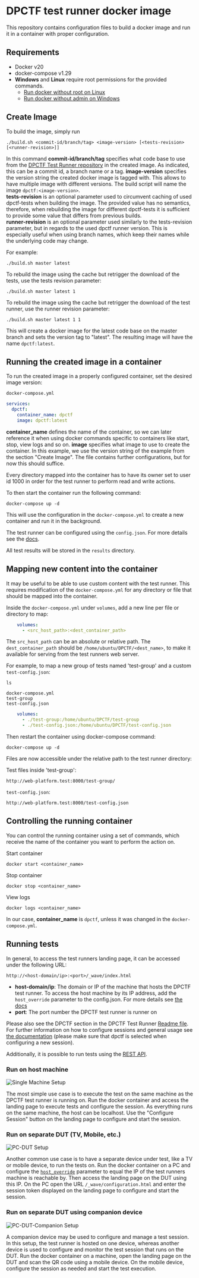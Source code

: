 # DPCTF test runner docker image

This repository contains configuration files to build a docker image and run 
it in a container with proper configuration.

## Requirements

- Docker v20
- docker-compose v1.29
- **Windows** and **Linux** require root permissions for the provided commands. 
  - [Run docker without root on Linux](https://docs.docker.com/engine/install/linux-postinstall/#manage-docker-as-a-non-root-user)
  - [Run docker without admin on Windows](https://docs.docker.com/engine/install/linux-postinstall/#manage-docker-as-a-non-root-user)

## Create Image

To build the image, simply run

```shell
./build.sh <commit-id/branch/tag> <image-version> [<tests-revision> [<runner-revision>]]
```

In this command **commit-id/branch/tag** specifies what code base to use 
from the [DPCTF Test Runner repository](https://github.com/cta-wave/dpctf-test-runner) in the created 
image. As indicated, this can be a commit id, a branch name or a tag. 
**image-version** specifies the version string the created docker image is 
tagged with. This allows to have multiple image with different versions.
The build script will name the image `dpctf:<image-version>`.  
**tests-revision** is an optional parameter used to circumvent caching of used 
dpctf-tests when building the image. The provided value has no semantics, 
therefore, when rebuilding the image for different dpctf-tests it is 
sufficient to provide some value that differs from previous builds.  
**runner-revision** is an optional parameter used similarly to the 
tests-revision parameter, but in regards to the used dpctf runner version. 
This is especially useful when using branch names, which keep their names 
while the underlying code may change.

For example:

```shell
./build.sh master latest
```

To rebuild the image using the cache but retrigger the download of the tests, 
use the tests revision parameter:

```shell
./build.sh master latest 1
```

To rebuild the image using the cache but retrigger the download of the test 
runner, use the runner revision parameter:

```shell
./build.sh master latest 1 1
```

This will create a docker image for the latest code base on the master branch 
and sets the version tag to "latest". The resulting image will have the name
`dpctf:latest`.

## Running the created image in a container

To run the created image in a properly configured container, set the desired image version:

`docker-compose.yml`
```yaml
services:
  dpctf:
    container_name: dpctf
    image: dpctf:latest
```

**container_name** defines the name of the container, so we can later 
reference it when using docker commands specific to containers like start, 
stop, view logs and so on. **image** specifies what image to use to create the 
container. In this example, we use the version string of the example from the 
section "Create Image". The file contains further configurations, but for now 
this should suffice.

Every directory mapped into the container has to have its owner set to user id
1000 in order for the test runner to perform read and write actions.

To then start the container run the following command:

```shell
docker-compose up -d
```

This will use the configuration in the `docker-compose.yml` to create a new
container and run it in the background.

The test runner can be configured using the `config.json`. For more details 
see the [docs](https://github.com/cta-wave/dpctf-test-runner/blob/master/tools/wave/docs/config.md).

All test results will be stored in the `results` directory.

## Mapping new content into the container

It may be useful to be able to use custom content with the test runner. This requires modification of the `docker-compose.yml` for any directory or file that should be mapped into the container.

Inside the `docker-compose.yml` under `volumes`, add a new line per file or directory to map:

```yaml
    volumes:
      - <src_host_path>:<dest_container_path>
```

The `src_host_path` can be an absolute or relative path. The `dest_container_path` should be `/home/ubuntu/DPCTF/<dest_name>`, to make it available for serving from the test runners web server.

For example, to map a new group of tests named 'test-group' and a custom `test-config.json`:

```
ls

docker-compose.yml
test-group
test-config.json
```

```yaml
    volumes:
      - ./test-group:/home/ubuntu/DPCTF/test-group
      - ./test-config.json:/home/ubuntu/DPCTF/test-config.json
```

Then restart the container using docker-compose command:

```
docker-compose up -d
```

Files are now accessible under the relative path to the test runner directory:

Test files inside 'test-group':
```
http://web-platform.test:8000/test-group/
```

`test-config.json`:
```
http://web-platform.test:8000/test-config.json
```

## Controlling the running container

You can control the running container using a set of commands, which receive 
the name of the container you want to perform the action on.

Start container

```shell
docker start <container_name>
```

Stop container

```shell
docker stop <container_name>
```

View logs

```shell
docker logs <container_name>
```

In our case, **container_name** is `dpctf`, unless it was changed in the `docker-compose.yml`.

## Running tests

In general, to access the test runners landing page, it can be accessed under the following URL:
```
http://<host-domain/ip>:<port>/_wave/index.html
```

- **host-domain/ip**: The domain or IP of the machine that hosts the DPCTF 
test runner. To access the host machine by its IP address, add the `host_override` 
parameter to the config.json. For more details see 
[the docs](https://github.com/cta-wave/dpctf-test-runner/blob/master/tools/wave/docs/config.md#211-host-override)
- **port**: The port number the DPCTF test runner is runner on

Please also see the DPCTF section in the DPCTF Test Runner [Readme file](https://github.com/cta-wave/dpctf-test-runner#dpctf-info).
For further information on how to configure sessions and general usage see [the documentation](https://github.com/cta-wave/dpctf-test-runner/blob/master/tools/wave/docs/usage/usage.md) (please make sure that dpctf is selected when configuring a new session).

Additionally, it is possible to run tests using the [REST API](https://github.com/cta-wave/dpctf-test-runner/blob/master/tools/wave/docs/rest-api/README.md).

### Run on host machine

![Single Machine Setup](./same-machine-setup.jpg)

The most simple use case is to execute the test on the same machine as the 
DPCTF test runner is running on. Run the docker container and access the 
landing page to execute tests and configure the session. As everything runs on 
the same machine, the host can be localhost. Use the "Configure Session" 
button on the landing page to configure and start the session.

### Run on separate DUT (TV, Mobile, etc.)

![PC-DUT Setup](./pc-dut-setup.jpg)

Another common use case is to have a separate device under test, like a TV or 
mobile device, to run the tests on. Run the docker container on a PC and 
configure the [`host_override`](https://github.com/cta-wave/dpctf-test-runner/blob/master/tools/wave/docs/config.md#211-host-override)
 parameter to equal the IP of the test runners machine is reachable by. Then 
access the landing page on the DUT using this IP. On the PC open the URL 
`/_wave/configuration.html` and enter the session token displayed on the 
landing page to configure and start the session.

### Run on separate DUT using companion device

![PC-DUT-Companion Setup](./pc-dut-companion-setup.jpg)

A companion device may be used to configure and manage a test session. In this 
setup, the test runner is hosted on one device, whereas another device is used 
to configure and monitor the test session that runs on the DUT. Run the docker 
container on a machine, open the landing page on the DUT and scan the QR code 
using a mobile device. On the mobile device, configure the session as needed 
and start the test execution.
